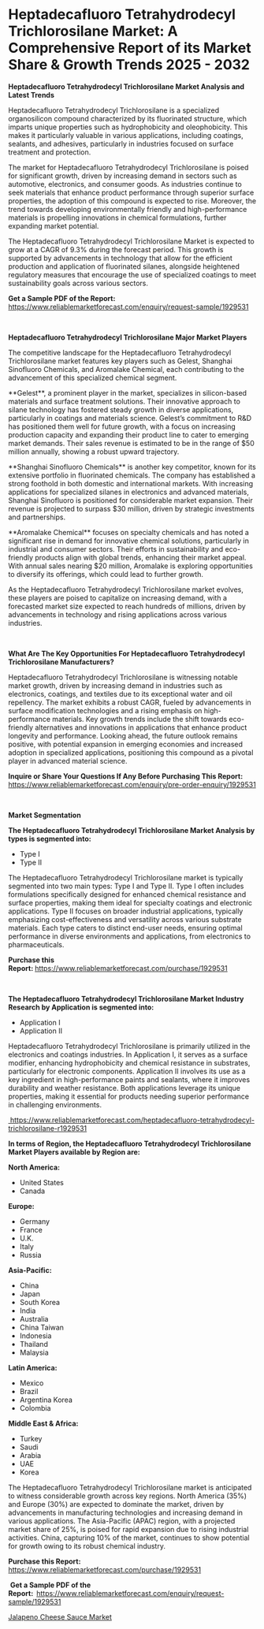 <p><h1>Heptadecafluoro Tetrahydrodecyl Trichlorosilane Market: A Comprehensive Report of its Market Share & Growth Trends 2025 - 2032</h1></p><p><strong>Heptadecafluoro Tetrahydrodecyl Trichlorosilane Market Analysis and Latest Trends</strong></p>
<p><p>Heptadecafluoro Tetrahydrodecyl Trichlorosilane is a specialized organosilicon compound characterized by its fluorinated structure, which imparts unique properties such as hydrophobicity and oleophobicity. This makes it particularly valuable in various applications, including coatings, sealants, and adhesives, particularly in industries focused on surface treatment and protection.</p><p>The market for Heptadecafluoro Tetrahydrodecyl Trichlorosilane is poised for significant growth, driven by increasing demand in sectors such as automotive, electronics, and consumer goods. As industries continue to seek materials that enhance product performance through superior surface properties, the adoption of this compound is expected to rise. Moreover, the trend towards developing environmentally friendly and high-performance materials is propelling innovations in chemical formulations, further expanding market potential.</p><p>The Heptadecafluoro Tetrahydrodecyl Trichlorosilane Market is expected to grow at a CAGR of 9.3% during the forecast period. This growth is supported by advancements in technology that allow for the efficient production and application of fluorinated silanes, alongside heightened regulatory measures that encourage the use of specialized coatings to meet sustainability goals across various sectors.</p></p>
<p><strong>Get a Sample PDF of the Report:&nbsp;</strong> <a href="https://www.reliablemarketforecast.com/enquiry/request-sample/1929531?utm_campaign=3176&utm_medium=2&utm_source=Github&utm_content=ia&utm_term=29032025&utm_id=heptadecafluoro-tetrahydrodecyl-trichlorosilane">https://www.reliablemarketforecast.com/enquiry/request-sample/1929531</a></p>
<p>&nbsp;</p>
<p><strong>Heptadecafluoro Tetrahydrodecyl Trichlorosilane Major Market Players</strong></p>
<p><p>The competitive landscape for the Heptadecafluoro Tetrahydrodecyl Trichlorosilane market features key players such as Gelest, Shanghai Sinofluoro Chemicals, and Aromalake Chemical, each contributing to the advancement of this specialized chemical segment.</p><p>**Gelest**, a prominent player in the market, specializes in silicon-based materials and surface treatment solutions. Their innovative approach to silane technology has fostered steady growth in diverse applications, particularly in coatings and materials science. Gelest’s commitment to R&D has positioned them well for future growth, with a focus on increasing production capacity and expanding their product line to cater to emerging market demands. Their sales revenue is estimated to be in the range of $50 million annually, showing a robust upward trajectory.</p><p>**Shanghai Sinofluoro Chemicals** is another key competitor, known for its extensive portfolio in fluorinated chemicals. The company has established a strong foothold in both domestic and international markets. With increasing applications for specialized silanes in electronics and advanced materials, Shanghai Sinofluoro is positioned for considerable market expansion. Their revenue is projected to surpass $30 million, driven by strategic investments and partnerships.</p><p>**Aromalake Chemical** focuses on specialty chemicals and has noted a significant rise in demand for innovative chemical solutions, particularly in industrial and consumer sectors. Their efforts in sustainability and eco-friendly products align with global trends, enhancing their market appeal. With annual sales nearing $20 million, Aromalake is exploring opportunities to diversify its offerings, which could lead to further growth.</p><p>As the Heptadecafluoro Tetrahydrodecyl Trichlorosilane market evolves, these players are poised to capitalize on increasing demand, with a forecasted market size expected to reach hundreds of millions, driven by advancements in technology and rising applications across various industries.</p></p>
<p>&nbsp;</p>
<p><strong>What Are The Key Opportunities For Heptadecafluoro Tetrahydrodecyl Trichlorosilane Manufacturers?</strong></p>
<p><p>Heptadecafluoro Tetrahydrodecyl Trichlorosilane is witnessing notable market growth, driven by increasing demand in industries such as electronics, coatings, and textiles due to its exceptional water and oil repellency. The market exhibits a robust CAGR, fueled by advancements in surface modification technologies and a rising emphasis on high-performance materials. Key growth trends include the shift towards eco-friendly alternatives and innovations in applications that enhance product longevity and performance. Looking ahead, the future outlook remains positive, with potential expansion in emerging economies and increased adoption in specialized applications, positioning this compound as a pivotal player in advanced material science.</p></p>
<p><strong>Inquire or Share Your Questions If Any Before Purchasing This Report:</strong> <a href="https://www.reliablemarketforecast.com/enquiry/pre-order-enquiry/1929531?utm_campaign=3176&utm_medium=2&utm_source=Github&utm_content=ia&utm_term=29032025&utm_id=heptadecafluoro-tetrahydrodecyl-trichlorosilane">https://www.reliablemarketforecast.com/enquiry/pre-order-enquiry/1929531</a></p>
<p>&nbsp;</p>
<p><strong>Market Segmentation</strong></p>
<p><strong>The Heptadecafluoro Tetrahydrodecyl Trichlorosilane Market Analysis by types is segmented into:</strong></p>
<p><ul><li>Type I</li><li>Type II</li></ul></p>
<p><p>The Heptadecafluoro Tetrahydrodecyl Trichlorosilane market is typically segmented into two main types: Type I and Type II. Type I often includes formulations specifically designed for enhanced chemical resistance and surface properties, making them ideal for specialty coatings and electronic applications. Type II focuses on broader industrial applications, typically emphasizing cost-effectiveness and versatility across various substrate materials. Each type caters to distinct end-user needs, ensuring optimal performance in diverse environments and applications, from electronics to pharmaceuticals.</p></p>
<p><strong>Purchase this Report:&nbsp;</strong><a href="https://www.reliablemarketforecast.com/purchase/1929531?utm_campaign=3176&utm_medium=2&utm_source=Github&utm_content=ia&utm_term=29032025&utm_id=heptadecafluoro-tetrahydrodecyl-trichlorosilane">https://www.reliablemarketforecast.com/purchase/1929531</a></p>
<p>&nbsp;</p>
<p><strong>The Heptadecafluoro Tetrahydrodecyl Trichlorosilane Market Industry Research by Application is segmented into:</strong></p>
<p><ul><li>Application I</li><li>Application II</li></ul></p>
<p><p>Heptadecafluoro Tetrahydrodecyl Trichlorosilane is primarily utilized in the electronics and coatings industries. In Application I, it serves as a surface modifier, enhancing hydrophobicity and chemical resistance in substrates, particularly for electronic components. Application II involves its use as a key ingredient in high-performance paints and sealants, where it improves durability and weather resistance. Both applications leverage its unique properties, making it essential for products needing superior performance in challenging environments.</p></p>
<p><a href="https://www.reliablemarketforecast.com/heptadecafluoro-tetrahydrodecyl-trichlorosilane-r1929531?utm_campaign=3176&utm_medium=2&utm_source=Github&utm_content=ia&utm_term=29032025&utm_id=heptadecafluoro-tetrahydrodecyl-trichlorosilane">&nbsp;https://www.reliablemarketforecast.com/heptadecafluoro-tetrahydrodecyl-trichlorosilane-r1929531</a></p>
<p><strong>In terms of Region, the Heptadecafluoro Tetrahydrodecyl Trichlorosilane Market Players available by Region are:</strong></p>
<p>
    <p> <strong> North America: </strong>
        <ul>
            <li>United States</li>
            <li>Canada</li>
        </ul>
        </p> 
    <p> <strong> Europe: </strong>
        <ul>
            <li>Germany</li>
            <li>France</li>
            <li>U.K.</li>
            <li>Italy</li>
            <li>Russia</li>
        </ul>
        </p> 
    <p> <strong> Asia-Pacific: </strong>
        <ul>
            <li>China</li>
            <li>Japan</li>
            <li>South Korea</li>
            <li>India</li>
            <li>Australia</li>
            <li>China Taiwan</li>
            <li>Indonesia</li>
            <li>Thailand</li>
            <li>Malaysia</li>
        </ul>
        </p> 
    <p> <strong> Latin America: </strong>
        <ul>
            <li>Mexico</li>
            <li>Brazil</li>
            <li>Argentina Korea</li>
            <li>Colombia</li>
        </ul>
        </p> 
    <p> <strong> Middle East & Africa: </strong>
        <ul>
            <li>Turkey</li>
            <li>Saudi</li>
            <li>Arabia</li>
            <li>UAE</li>
            <li>Korea</li>
        </ul>
    </p>
    </p>
<p><p>The Heptadecafluoro Tetrahydrodecyl Trichlorosilane market is anticipated to witness considerable growth across key regions. North America (35%) and Europe (30%) are expected to dominate the market, driven by advancements in manufacturing technologies and increasing demand in various applications. The Asia-Pacific (APAC) region, with a projected market share of 25%, is poised for rapid expansion due to rising industrial activities. China, capturing 10% of the market, continues to show potential for growth owing to its robust chemical industry.</p></p>
<p><strong>Purchase this Report: </strong><a href="https://www.reliablemarketforecast.com/purchase/1929531?utm_campaign=3176&utm_medium=2&utm_source=Github&utm_content=ia&utm_term=29032025&utm_id=heptadecafluoro-tetrahydrodecyl-trichlorosilane">https://www.reliablemarketforecast.com/purchase/1929531</a></p>
<p>&nbsp;<strong>Get a Sample PDF of the Report:&nbsp;&nbsp;</strong><a href="https://www.reliablemarketforecast.com/enquiry/request-sample/1929531?utm_campaign=3176&utm_medium=2&utm_source=Github&utm_content=ia&utm_term=29032025&utm_id=heptadecafluoro-tetrahydrodecyl-trichlorosilane">https://www.reliablemarketforecast.com/enquiry/request-sample/1929531</a></p>
<p><strong></strong></p>
<p><p><a href="https://github.com/daphnyvashdi/Market-Research-Report-List-1/blob/main/jalapeno-cheese-sauce-market.md?utm_campaign=3176&utm_medium=2&utm_source=Github&utm_content=ia&utm_term=29032025&utm_id=heptadecafluoro-tetrahydrodecyl-trichlorosilane">Jalapeno Cheese Sauce Market</a></p></p>
